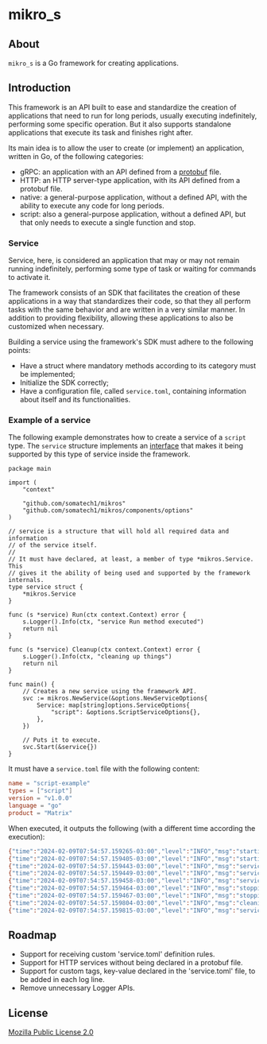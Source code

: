 # mikro\_s

## About

`mikro_s` is a Go framework for creating applications.

## Introduction

This framework is an API built to ease and standardize the creation of applications
that need to run for long periods, usually executing indefinitely, performing some
specific operation. But it also supports standalone applications that execute its
task and finishes right after.

Its main idea is to allow the user to create (or implement) an application, written
in Go, of the following categories:

* gRPC: an application with an API defined from a [protobuf](https://protobuf.dev) file.
* HTTP: an HTTP server-type application, with its API defined from a protobuf file.
* native: a general-purpose application, without a defined API, with the ability to execute any code for long periods.
* script: also a general-purpose application, without a defined API, but that only needs to execute a single function and stop.

### Service

Service, here, is considered an application that may or may not remain running
indefinitely, performing some type of task or waiting for commands to activate it.

The framework consists of an SDK that facilitates the creation of these applications
in a way that standardizes their code, so that they all perform tasks with the
same behavior and are written in a very similar manner. In addition to providing
flexibility, allowing these applications to also be customized when necessary.

Building a service using the framework's SDK must adhere to the following points:

* Have a struct where mandatory methods according to its category must be implemented;
* Initialize the SDK correctly;
* Have a configuration file, called `service.toml`, containing information about itself and its functionalities.

### Example of a service

The following example demonstrates how to create a service of a `script`
type. The `service` structure implements an [interface](apis/services/script/script.go)
that makes it being supported by this type of service inside the framework.

```golang
package main

import (
    "context"

    "github.com/somatech1/mikros"
    "github.com/somatech1/mikros/components/options"
)

// service is a structure that will hold all required data and information
// of the service itself.
//
// It must have declared, at least, a member of type *mikros.Service. This
// gives it the ability of being used and supported by the framework internals.
type service struct {
    *mikros.Service
}

func (s *service) Run(ctx context.Context) error {
    s.Logger().Info(ctx, "service Run method executed")
    return nil
}

func (s *service) Cleanup(ctx context.Context) error {
    s.Logger().Info(ctx, "cleaning up things")
    return nil
}

func main() {
    // Creates a new service using the framework API.
    svc := mikros.NewService(&options.NewServiceOptions{
        Service: map[string]options.ServiceOptions{
            "script": &options.ScriptServiceOptions{},
        },
    })

    // Puts it to execute.
    svc.Start(&service{})
}
```

It must have a `service.toml` file with the following content:

```toml
name = "script-example"
types = ["script"]
version = "v1.0.0"
language = "go"
product = "Matrix"
```

When executed, it outputs the following (with a different time according the execution):

```bash
{"time":"2024-02-09T07:54:57.159265-03:00","level":"INFO","msg":"starting service","service.name":"script-example","service.type":"script","service.version":"v1.0.0","service.env":"local","service.product":"Matrix"}
{"time":"2024-02-09T07:54:57.159405-03:00","level":"INFO","msg":"starting dependent services","service.name":"script-example","service.type":"script","service.version":"v1.0.0","service.env":"local","service.product":"Matrix"}
{"time":"2024-02-09T07:54:57.159443-03:00","level":"INFO","msg":"service resources","service.name":"script-example","service.type":"script","service.version":"v1.0.0","service.env":"local","service.product":"Matrix","svc.http.auth":"false"}
{"time":"2024-02-09T07:54:57.159449-03:00","level":"INFO","msg":"service is running","service.name":"script-example","service.type":"script","service.version":"v1.0.0","service.env":"local","service.product":"Matrix","service.mode":"script"}
{"time":"2024-02-09T07:54:57.159458-03:00","level":"INFO","msg":"service Run method executed","service.name":"script-example","service.type":"script","service.version":"v1.0.0","service.env":"local","service.product":"Matrix"}
{"time":"2024-02-09T07:54:57.159464-03:00","level":"INFO","msg":"stopping service","service.name":"script-example","service.type":"script","service.version":"v1.0.0","service.env":"local","service.product":"Matrix"}
{"time":"2024-02-09T07:54:57.159467-03:00","level":"INFO","msg":"stopping dependent services","service.name":"script-example","service.type":"script","service.version":"v1.0.0","service.env":"local","service.product":"Matrix"}
{"time":"2024-02-09T07:54:57.159804-03:00","level":"INFO","msg":"cleaning up things","service.name":"script-example","service.type":"script","service.version":"v1.0.0","service.env":"local","service.product":"Matrix"}
{"time":"2024-02-09T07:54:57.159815-03:00","level":"INFO","msg":"service stopped","service.name":"script-example","service.type":"script","service.version":"v1.0.0","service.env":"local","service.product":"Matrix"}
```

## Roadmap

* Support for receiving custom 'service.toml' definition rules.
* Support for HTTP services without being declared in a protobuf file.
* Support for custom tags, key-value declared in the 'service.toml' file, to be added in each log line.
* Remove unnecessary Logger APIs.

## License

[Mozilla Public License 2.0](LICENSE)
